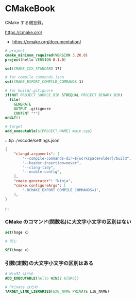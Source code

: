 # CMakeBook

CMake する備忘録。

https://cmake.org/

- https://cmake.org/documentation/

```cmake
# project
cmake_minimum_required(VERSION 3.20.0)
project(hello VERSION 0.1.0)

set(CMAKE_CXX_STANDARD 17)

# for compile_commands.json
set(CMAKE_EXPORT_COMPILE_COMMANDS 1)

# for build/.gitignore
if(NOT PROJECT_SOURCE_DIR STREQUAL PROJECT_BINARY_DIR)
  file(
    GENERATE
    OUTPUT .gitignore
    CONTENT "*")
endif()

# target
add_executable(${PROJECT_NAME} main.cpp)
```

:::tip ./vscode/settings.json

```json
{
    "clangd.arguments": [
        "--compile-commands-dir=${workspaceFolder}/build",
        "--header-insertion=never",
        "--clang-tidy",
        "--enable-config",
    ],
    "cmake.generator": "Ninja",
    "cmake.configureArgs": [
        "-DCMAKE_EXPORT_COMPILE_COMMANDS=1",
    ],
}
```

:::

### CMake のコマンド(関数名)に大文字小文字の区別はない

```cmake
set(hoge x)

# 同じ

SET(hoge x)
```

### 引数(定数)の大文字小文字の区別はある

```cmake
# Win32 はだめ
ADD_EXECUTABLE(hello WIN32 ${SRC})

# Private はだめ
TARGET_LINK_LIBRARIES(EXE_NAME PRIVATE LIB_NAME)
```
